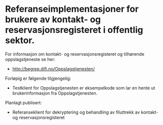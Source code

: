 Referanseimplementasjoner for brukere av kontakt- og reservasjonsregisteret i offentlig sektor.
========================
For informasjon om kontakt- og reservasjonsregisteret og tilhørende oppslagstjeneste se her: 
- http://begrep.difi.no/Oppslagstjenesten/


Forløpig er følgende tilgjengelig:
- Testklient for Oppslagstjenesten er eksempelkode som lar en hente ut brukerinformasjon fra Oppslagstjenesten.

Planlagt publisert:
- Referanseklient for dekryptering og behandling av filuttrekk av kontakt- og reservasjonsregisteret

